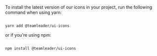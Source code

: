 To install the latest version of our icons in your project, run the following command when using yarn:

```

yarn add @teamleader/ui-icons
```

or if you're using npm:

```

npm install @teamleader/ui-icons
```
